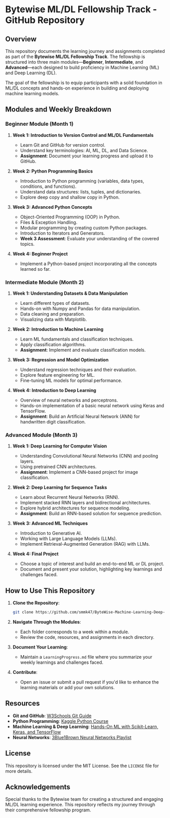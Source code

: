 # Bytewise ML/DL Fellowship Track - GitHub Repository

## Overview
This repository documents the learning journey and assignments completed as part of the **Bytewise ML/DL Fellowship Track**. The fellowship is structured into three main modules—**Beginner**, **Intermediate**, and **Advanced**—each designed to build proficiency in Machine Learning (ML) and Deep Learning (DL).

The goal of the fellowship is to equip participants with a solid foundation in ML/DL concepts and hands-on experience in building and deploying machine learning models.

## Modules and Weekly Breakdown
### Beginner Module (Month 1)
1. **Week 1: Introduction to Version Control and ML/DL Fundamentals**
   - Learn Git and GitHub for version control.
   - Understand key terminologies: AI, ML, DL, and Data Science.
   - **Assignment**: Document your learning progress and upload it to GitHub.

2. **Week 2: Python Programming Basics**
   - Introduction to Python programming (variables, data types, conditions, and functions).
   - Understand data structures: lists, tuples, and dictionaries.
   - Explore deep copy and shallow copy in Python.

3. **Week 3: Advanced Python Concepts**
   - Object-Oriented Programming (OOP) in Python.
   - Files & Exception Handling.
   - Modular programming by creating custom Python packages.
   - Introduction to Iterators and Generators.
   - **Week 3 Assessment**: Evaluate your understanding of the covered topics.

4. **Week 4: Beginner Project**
   - Implement a Python-based project incorporating all the concepts learned so far.

### Intermediate Module (Month 2)
1. **Week 1: Understanding Datasets & Data Manipulation**
   - Learn different types of datasets.
   - Hands-on with Numpy and Pandas for data manipulation.
   - Data cleaning and preparation.
   - Visualizing data with Matplotlib.

2. **Week 2: Introduction to Machine Learning**
   - Learn ML fundamentals and classification techniques.
   - Apply classification algorithms.
   - **Assignment**: Implement and evaluate classification models.

3. **Week 3: Regression and Model Optimization**
   - Understand regression techniques and their evaluation.
   - Explore feature engineering for ML.
   - Fine-tuning ML models for optimal performance.

4. **Week 4: Introduction to Deep Learning**
   - Overview of neural networks and perceptrons.
   - Hands-on implementation of a basic neural network using Keras and TensorFlow.
   - **Assignment**: Build an Artificial Neural Network (ANN) for handwritten digit classification.

### Advanced Module (Month 3)
1. **Week 1: Deep Learning for Computer Vision**
   - Understanding Convolutional Neural Networks (CNN) and pooling layers.
   - Using pretrained CNN architectures.
   - **Assignment**: Implement a CNN-based project for image classification.

2. **Week 2: Deep Learning for Sequence Tasks**
   - Learn about Recurrent Neural Networks (RNN).
   - Implement stacked RNN layers and bidirectional architectures.
   - Explore hybrid architectures for sequence modeling.
   - **Assignment**: Build an RNN-based solution for sequence prediction.

3. **Week 3: Advanced ML Techniques**
   - Introduction to Generative AI.
   - Working with Large Language Models (LLMs).
   - Implement Retrieval-Augmented Generation (RAG) with LLMs.

4. **Week 4: Final Project**
   - Choose a topic of interest and build an end-to-end ML or DL project.
   - Document and present your solution, highlighting key learnings and challenges faced.

## How to Use This Repository
1. **Clone the Repository**: 
   ```bash
   git clone https://github.com/smmk47/ByteWise-Machine-Learning-Deep-Learning-Track.git
   ```
2. **Navigate Through the Modules**:
   - Each folder corresponds to a week within a module.
   - Review the code, resources, and assignments in each directory.
   
3. **Document Your Learning**:
   - Maintain a `LearningProgress.md` file where you summarize your weekly learnings and challenges faced.
   
4. **Contribute**:
   - Open an issue or submit a pull request if you'd like to enhance the learning materials or add your own solutions.

## Resources
- **Git and GitHub**: [W3Schools Git Guide](https://www.w3schools.com/git/default.asp?remote=github)
- **Python Programming**: [Kaggle Python Course](https://www.kaggle.com/learn/intro-to-programming)
- **Machine Learning & Deep Learning**: [Hands-On ML with Scikit-Learn, Keras, and TensorFlow](https://www.oreilly.com/library/view/hands-on-machine-learning/9781492032632/)
- **Neural Networks**: [3Blue1Brown Neural Networks Playlist](https://www.youtube.com/playlist?list=PLZHQObOWTQDNU6R1_67000Dx_ZCJB-3pi)

## License
This repository is licensed under the MIT License. See the `LICENSE` file for more details.

## Acknowledgements
Special thanks to the Bytewise team for creating a structured and engaging ML/DL learning experience. This repository reflects my journey through their comprehensive fellowship program.
